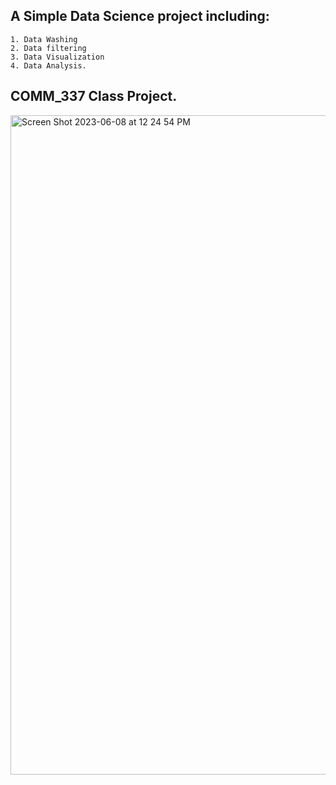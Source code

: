 ## A Simple Data Science project including: 
    1. Data Washing 
    2. Data filtering
    3. Data Visualization
    4. Data Analysis.
## COMM_337 Class Project.


<img width="1055" alt="Screen Shot 2023-06-08 at 12 24 54 PM" src="https://github.com/qinhan099/COMM337_DSProject1/assets/55380062/15c39b1e-47ac-4f4d-9597-2ec2226431a2">
